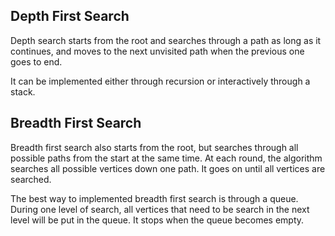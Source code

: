 ## Depth First Search

Depth search starts from the root and searches through a path as long as it continues, and moves to the next
unvisited path when the previous one goes to end.

It can be implemented either through recursion or interactively through a stack.

## Breadth First Search

Breadth first search also starts from the root, but searches through all possible paths from the start at the same time.
At each round, the algorithm searches all possible vertices down one path. It goes on until all vertices are searched.

The best way to implemented breadth first search is through a queue. During one level of search, all vertices that need
to be search in the next level will be put in the queue. It stops when the queue becomes empty.
